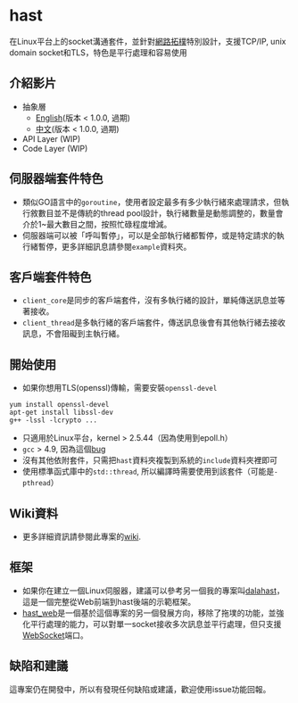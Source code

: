 # hast

在Linux平台上的socket溝通套件，並針對[網路拓樸](https://zh.wikipedia.org/wiki/%E7%BD%91%E7%BB%9C%E6%8B%93%E6%89%91)特別設計，支援TCP/IP, unix domain socket和TLS，特色是平行處理和容易使用

## 介紹影片

* 抽象層
  - [English](https://www.youtube.com/watch?v=EpoL8mSOA6E)(版本 < 1.0.0, 過期)
  - [中文](https://www.youtube.com/watch?v=G41F7xHC2bs)(版本 < 1.0.0, 過期)
* API Layer (WIP)
* Code Layer (WIP)

## 伺服器端套件特色

* 類似GO語言中的`goroutine`，使用者設定最多有多少執行緒來處理請求，但執行敘數目並不是傳統的thread pool設計，執行緒數量是動態調整的，數量會介於1~最大數目之間，按照忙碌程度增減。
* 伺服器端可以被「呼叫暫停」，可以是全部執行緒都暫停，或是特定請求的執行緒暫停，更多詳細訊息請參閱`example`資料夾。

## 客戶端套件特色

* `client_core`是同步的客戶端套件，沒有多執行緒的設計，單純傳送訊息並等著接收。
* `client_thread`是多執行緒的客戶端套件，傳送訊息後會有其他執行緒去接收訊息，不會阻礙到主執行緒。

## 開始使用

* 如果你想用TLS(openssl)傳輸，需要安裝`openssl-devel`
```
yum install openssl-devel
apt-get install libssl-dev
g++ -lssl -lcrypto ...
```
* 只適用於Linux平台，kernel > 2.5.44（因為使用到epoll.h）
* `gcc` > 4.9, 因為這個[bug](https://gcc.gnu.org/bugzilla/show_bug.cgi?id=54562)
* 沒有其他依附套件，只需把`hast`資料夾複製到系統的`include`資料夾裡即可
* 使用標準函式庫中的`std::thread`, 所以編譯時需要使用到該套件（可能是`-pthread`）

## Wiki資料

* 更多詳細資訊請參閱此專案的[wiki](https://github.com/hn12404988/hast/wiki).

## 框架

* 如果你在建立一個Linux伺服器，建議可以參考另一個我的專案叫[dalahast](https://github.com/hn12404988/dalahast)，這是一個完整從Web前端到hast後端的示範框架。
* [hast_web](https://github.com/hn12404988/hast_web)是一個基於這個專案的另一個發展方向，移除了拖墣的功能，並強化平行處理的能力，可以對單一socket接收多次訊息並平行處理，但只支援[WebSocket](https://zh.wikipedia.org/wiki/WebSocket)端口。

## 缺陷和建議

這專案仍在開發中，所以有發現任何缺陷或建議，歡迎使用issue功能回報。
